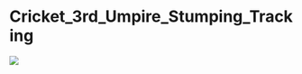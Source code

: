 # Cricket_3rd_Umpire_Stumping_Tracking
<img src="https://github.com/Jaykumaran/Cricket_3rd_Umpire_Stumping_Tracking/blob/main/animation.gif?raw=true">
